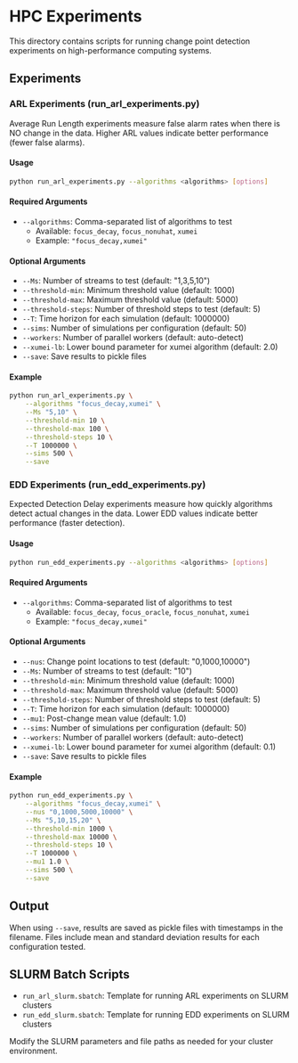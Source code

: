 # HPC Experiments

This directory contains scripts for running change point detection experiments on high-performance computing systems.

## Experiments

### ARL Experiments (run_arl_experiments.py)

Average Run Length experiments measure false alarm rates when there is NO change in the data. Higher ARL values indicate better performance (fewer false alarms).

#### Usage

```bash
python run_arl_experiments.py --algorithms <algorithms> [options]
```

#### Required Arguments

- `--algorithms`: Comma-separated list of algorithms to test
  - Available: `focus_decay`, `focus_nonuhat`, `xumei`
  - Example: `"focus_decay,xumei"`

#### Optional Arguments

- `--Ms`: Number of streams to test (default: "1,3,5,10")
- `--threshold-min`: Minimum threshold value (default: 1000)
- `--threshold-max`: Maximum threshold value (default: 5000)
- `--threshold-steps`: Number of threshold steps to test (default: 5)
- `--T`: Time horizon for each simulation (default: 1000000)
- `--sims`: Number of simulations per configuration (default: 50)
- `--workers`: Number of parallel workers (default: auto-detect)
- `--xumei-lb`: Lower bound parameter for xumei algorithm (default: 2.0)
- `--save`: Save results to pickle files

#### Example

```bash
python run_arl_experiments.py \
    --algorithms "focus_decay,xumei" \
    --Ms "5,10" \
    --threshold-min 10 \
    --threshold-max 100 \
    --threshold-steps 10 \
    --T 1000000 \
    --sims 500 \
    --save
```

### EDD Experiments (run_edd_experiments.py)

Expected Detection Delay experiments measure how quickly algorithms detect actual changes in the data. Lower EDD values indicate better performance (faster detection).

#### Usage

```bash
python run_edd_experiments.py --algorithms <algorithms> [options]
```

#### Required Arguments

- `--algorithms`: Comma-separated list of algorithms to test
  - Available: `focus_decay`, `focus_oracle`, `focus_nonuhat`, `xumei`
  - Example: `"focus_decay,xumei"`

#### Optional Arguments

- `--nus`: Change point locations to test (default: "0,1000,10000")
- `--Ms`: Number of streams to test (default: "10")
- `--threshold-min`: Minimum threshold value (default: 1000)
- `--threshold-max`: Maximum threshold value (default: 5000)
- `--threshold-steps`: Number of threshold steps to test (default: 5)
- `--T`: Time horizon for each simulation (default: 1000000)
- `--mu1`: Post-change mean value (default: 1.0)
- `--sims`: Number of simulations per configuration (default: 50)
- `--workers`: Number of parallel workers (default: auto-detect)
- `--xumei-lb`: Lower bound parameter for xumei algorithm (default: 0.1)
- `--save`: Save results to pickle files

#### Example

```bash
python run_edd_experiments.py \
    --algorithms "focus_decay,xumei" \
    --nus "0,1000,5000,10000" \
    --Ms "5,10,15,20" \
    --threshold-min 1000 \
    --threshold-max 10000 \
    --threshold-steps 10 \
    --T 1000000 \
    --mu1 1.0 \
    --sims 500 \
    --save
```

## Output

When using `--save`, results are saved as pickle files with timestamps in the filename. Files include mean and standard deviation results for each configuration tested.

## SLURM Batch Scripts

- `run_arl_slurm.sbatch`: Template for running ARL experiments on SLURM clusters
- `run_edd_slurm.sbatch`: Template for running EDD experiments on SLURM clusters

Modify the SLURM parameters and file paths as needed for your cluster environment. 